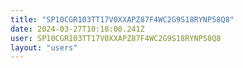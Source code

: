 ```yaml
---
title: "SP10CGR103TT17V0XXAPZ87F4WC2G9S18RYNP58Q8"
date: 2024-03-27T10:18:00.241Z
user: SP10CGR103TT17V0XXAPZ87F4WC2G9S18RYNP58Q8
layout: "users"
---
```

    